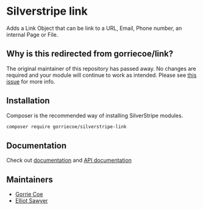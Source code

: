 # Silverstripe link

Adds a Link Object that can be link to a URL, Email, Phone number, an internal Page or File.

## Why is this redirected from gorriecoe/link?

The original maintainer of this repository has passed away. No changes are required and your module will continue to work as intended. Please see [this issue](https://github.com/elliot-sawyer/silverstripe-link/issues/31) for more info.


## Installation

Composer is the recommended way of installing SilverStripe modules.

```sh
composer require gorriecoe/silverstripe-link
```

## Documentation

Check out [documentation](https://firesphere.github.io/link-docs/en) and [API documentation](https://firesphere.github.io/link-api)

## Maintainers

-   [Gorrie Coe](https://github.com/gorriecoe)
-   [Elliot Sawyer](https://github.com/elliot-sawyer)
